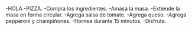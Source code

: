 -HOLA
-PIZZA.
-Compra los ingredientes.
-Amasa la masa.
-Extiende la masa en forma circular.
-Agrega salsa de tomate.
-Agrega queso.
-Agrega pepperoni y champiñones.
-Hornea durante 15 minutos.
-Disfruta.
